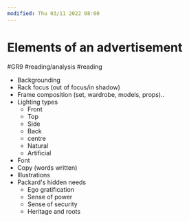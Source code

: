 ```yaml
---
modified: Thu 03/11 2022 08:00
---
```

   

# Elements of an advertisement
#GR9 #reading/analysis #reading
- Backgrounding
- Rack focus (out of focus/in shadow)
- Frame composition (set, wardrobe, models, props)..
- Lighting types
	- Front
	- Top
	- Side
	- Back
	- centre
	- Natural
	- Artificial
- Font
- Copy (words written)
- Illustrations
- Packard's hidden needs
	- Ego gratification
	- Sense of power
	- Sense of security
	- Heritage and roots